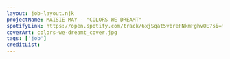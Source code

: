 ```yaml
---
layout: job-layout.njk
projectName: MAISIE MAY - "COLORS WE DREAMT"
spotifyLink: https://open.spotify.com/track/6xjSqat5vbreFNkmFghvQE?si=m_rjaS0hQRC5zUFqb5ECSw
coverArt: colors-we-dreamt_cover.jpg
tags: ['job']
creditList:
---
```


